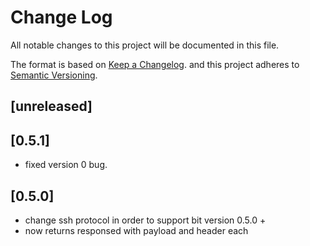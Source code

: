 # Change Log

All notable changes to this project will be documented in this file.

The format is based on [Keep a Changelog](http://keepachangelog.com/).
and this project adheres to [Semantic Versioning](http://semver.org/).

## [unreleased]

## [0.5.1]

- fixed version 0 bug.

## [0.5.0]

- change ssh protocol in order to support bit version 0.5.0 +
- now returns responsed with payload and header each
